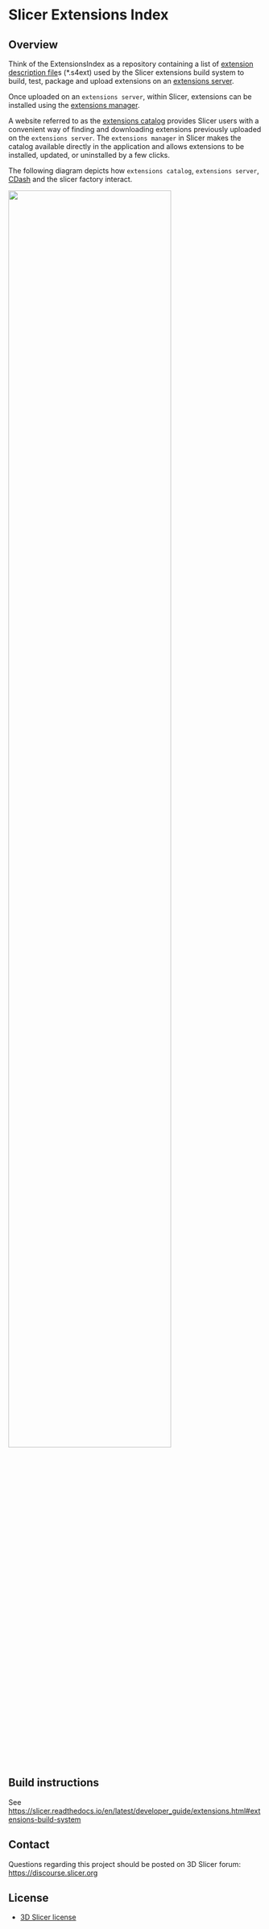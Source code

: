 Slicer Extensions Index
=======================

Overview
--------

Think of the ExtensionsIndex as a repository containing a list of [extension description file][]s 
(*.s4ext) used by the Slicer extensions build system to build, test, package and upload 
extensions on an [extensions server][].

Once uploaded on an `extensions server`, within Slicer, extensions can be installed using the [extensions manager][].

A website referred to as the [extensions catalog][] provides Slicer users with a convenient way of finding and downloading extensions previously uploaded on the `extensions server`. The `extensions manager` in Slicer makes the catalog available directly in the application and allows extensions to be installed, updated, or uninstalled by a few clicks.

The following diagram depicts how `extensions catalog`, `extensions server`, [CDash][] and the 
slicer factory interact.

<img width="80%" src="http://www.slicer.org/slicerWiki/images/a/ab/Extensions-Index-to-Catalog-cycle.png"/>

Build instructions
------------------

See https://slicer.readthedocs.io/en/latest/developer_guide/extensions.html#extensions-build-system

Contact
-------

Questions regarding this project should be posted on 3D Slicer forum: https://discourse.slicer.org

License
-------

* [3D Slicer license](https://github.com/Slicer/Slicer/blob/master/License.txt)


[CDash]: https://slicer.cdash.org/index.php?project=SlicerPreview
[extensions manager]: https://slicer.readthedocs.io/en/latest/user_guide/extensions_manager.html
[extension description file]: https://slicer.readthedocs.io/en/latest/developer_guide/extensions.html#extension-description-file
[extensions catalog]: https://extensions.slicer.org/catalog/All/30117/win
[extensions server]: https://slicer.readthedocs.io/en/latest/developer_guide/extensions.html#extensions-server

